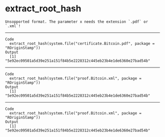 # extract_root_hash

    Unsopported format. The parameter x needs the extension `.pdf` or `.xml`!

---

    Code
      extract_root_hash(system.file("certificate.Bitcoin.pdf", package = "ROriginStamp"))
    Output
      [1] "5e92ec09501a5d39e251a151f84b5e2228312c445eb23b4e1de6360e27bad54b"

---

    Code
      extract_root_hash(system.file("proof.Bitcoin.xml", package = "ROriginStamp"))
    Output
      [1] "5e92ec09501a5d39e251a151f84b5e2228312c445eb23b4e1de6360e27bad54b"

---

    Code
      extract_root_hash(system.file("proof.Bitcoin.xml", package = "ROriginStamp"))
    Output
      [1] "5e92ec09501a5d39e251a151f84b5e2228312c445eb23b4e1de6360e27bad54b"

